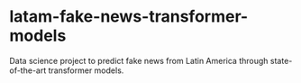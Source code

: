 # latam-fake-news-transformer-models
Data science project to predict fake news from Latin America through state-of-the-art transformer models.
